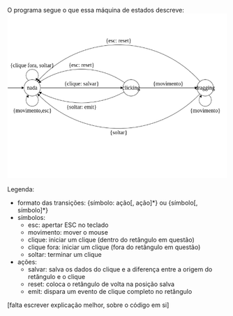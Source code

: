 O programa segue o que essa máquina de estados descreve:
![autômato](autômato.png)

Legenda:
- formato das transições: {símbolo: ação[, ação]\*} ou {símbolo[, símbolo]\*}
- símbolos:
    - esc: apertar ESC no teclado
    - movimento: mover o mouse
    - clique: iniciar um clique (dentro do retângulo em questão)
    - clique fora: iniciar um clique (fora do retângulo em questão)
    - soltar: terminar um clique
- ações:
    - salvar: salva os dados do clique e a diferença entre a origem do retângulo e o clique
    - reset: coloca o retângulo de volta na posição salva
    - emit: dispara um evento de clique completo no retângulo

[falta escrever explicação melhor, sobre o código em si]

